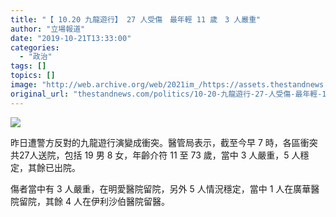 ```yaml
---
title: "【 10.20 九龍遊行】 27 人受傷　最年輕 11 歲　3 人嚴重"
author: "立場報道"
date: "2019-10-21T13:33:00"
categories:
  - "政治"
tags: []
topics: []
image: "http://web.archive.org/web/2021im_/https://assets.thestandnews.com/media/photos/hurt1-02_mizq5.png"
original_url: "thestandnews.com/politics/10-20-九龍遊行-27-人受傷-最年輕-11-歲-3-人嚴重"
---
```

![](http://web.archive.org/web/2021im_/https://assets.thestandnews.com/media/photos/hurt1-02_mizq5.png)

昨日遭警方反對的九龍遊行演變成衝突。醫管局表示，截至今早 7 時，各區衝突共27人送院，包括 19 男 8 女，年齡介符 11 至 73 歲，當中 3 人嚴重，5 人穩定，其餘已出院。

傷者當中有 3 人嚴重，在明愛醫院留院，另外 5 人情況穩定，當中 1 人在廣華醫院留院，其餘 4 人在伊利沙伯醫院留醫。